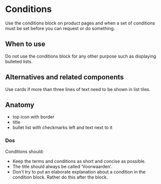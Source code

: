 # Conditions

Use the conditions block on product pages and when a set of conditions must be set before you can request or do
something.

## When to use

Do not use the conditions block for any other purpose such as displaying bulleted lists.

## Alternatives and related components

Use cards if more than three lines of text need to be shown in list tiles.

## Anatomy

- top icon with border
- title
- bullet list with checkmarks left and text next to it

### Dos

Conditions should:

- Keep the terms and conditions as short and concise as possible.
- The title should always be called ‘Voorwaarden’.
- Don't try to put an elaborate explanation about a condition in the condition block. Rather do this after the block.
